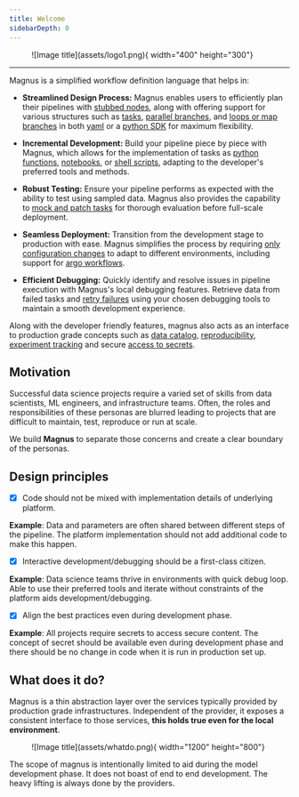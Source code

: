 ```yaml
---
title: Welcome
sidebarDepth: 0
---
```


<figure markdown>
  ![Image title](assets/logo1.png){ width="400" height="300"}
  <figcaption></figcaption>
</figure>

---

Magnus is a simplified workflow definition language that helps in:

- **Streamlined Design Process:** Magnus enables users to efficiently plan their pipelines with
[stubbed nodes](concepts/stub), along with offering support for various structures such as
[tasks](../concepts/task), [parallel branches](concepts/parallel), and [loops or map branches](concepts/map)
in both [yaml](concepts/pipeline) or a [python SDK](sdk) for maximum flexibility.

- **Incremental Development:** Build your pipeline piece by piece with Magnus, which allows for the
implementation of tasks as [python functions](concepts/task/#python_functions),
[notebooks](concepts/task/#notebooks), or [shell scripts](concepts/task/#shell),
adapting to the developer's preferred tools and methods.

- **Robust Testing:** Ensure your pipeline performs as expected with the ability to test using sampled data. Magnus
also provides the capability to [mock and patch tasks](configurations/executors/mocked)
for thorough evaluation before full-scale deployment.

- **Seamless Deployment:** Transition from the development stage to production with ease.
Magnus simplifies the process by requiring [only configuration changes](configurations/overview)
to adapt to different environments, including support for [argo workflows](configurations/executors/argo).

- **Efficient Debugging:** Quickly identify and resolve issues in pipeline execution with Magnus's local
debugging features. Retrieve data from failed tasks and [retry failures](concepts/run-log/#retrying_failures)
using your chosen debugging tools to maintain a smooth development experience.


Along with the developer friendly features, magnus also acts as an interface to production grade concepts
such as [data catalog](concepts/catalog), [reproducibility](concepts/run-log),
[experiment tracking](concepts/experiment-tracking)
and secure [access to secrets](concepts/secrets).

## Motivation

Successful data science projects require a varied set of skills from data scientists, ML engineers, and infrastructure
teams. Often, the roles and responsibilities of these personas are blurred leading to projects that are difficult to
maintain, test, reproduce or run at scale.

We build __**Magnus**__ to separate those concerns and create a clear boundary of the personas.

## Design principles

- [x] Code should not be mixed with implementation details of underlying platform.

**Example**: Data and parameters are often shared between different steps of the pipeline.
The platform implementation should not add additional code to make this happen.



- [x] Interactive development/debugging should be a first-class citizen.


**Example**: Data science teams thrive in environments with quick debug loop. Able to use their preferred tools
and iterate without constraints of the platform aids development/debugging.


- [x] Align the best practices even during development phase.

**Example**: All projects require secrets to access secure content. The concept of secret should be
available even during development phase and there should be no change in code when it is run in production set up.




## What does it do?

Magnus is a thin abstraction layer over the services typically provided by production grade infrastructures. Independent
of the provider, it exposes a consistent interface to those services, **this holds true even for the local environment**.

<figure markdown>
  ![Image title](assets/whatdo.png){ width="1200" height="800"}
  <figcaption></figcaption>
</figure>

The scope of magnus is intentionally limited to aid during the model development phase.
It does not boast of end to end development. The heavy lifting is always done by the providers.
